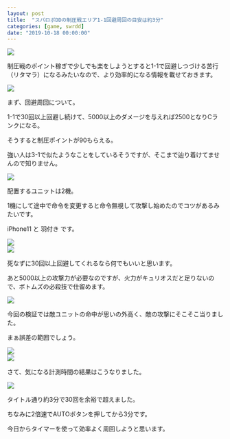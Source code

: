 ```yaml
---
layout: post
title:  "スパロボDDの制圧戦エリア1-1回避周回の目安は約3分"
categories: [game, swrdd]
date: "2019-10-18 00:00:00"
---
```


<div class="trim">
  <div class="trim__item">
    <a href="{{ site.url }}/assets/images/2019-10-18-report/seiatsusen.png">
      <img class="one" src="{{ site.url }}/assets/thumbnail/2019-10-18-report/seiatsusen.png">
    </a>
  </div>
</div>

制圧戦のポイント稼ぎで少しでも楽をしようとすると1-1で回避しつづける苦行（リタマラ）になるみたいなので、より効率的になる情報を載せておきます。


<div class="trim">
  <div class="trim__item">
    <a href="{{ site.url }}/assets/images/2019-10-18-report/mission.png">
      <img class="one" src="{{ site.url }}/assets/thumbnail/2019-10-18-report/mission.png">
    </a>
  </div>
</div>


まず、回避周回について。

1-1で30回以上回避し続けて、5000以上のダメージを与えれば2500となりCランクになる。

そうすると制圧ポイントが90もらえる。

強い人は3-1で似たようなことをしているそうですが、そこまで辿り着けてませんので知りません。


<div class="trim">
  <div class="trim__item">
    <a href="{{ site.url }}/assets/images/2019-10-18-report/unit.png">
      <img class="one" src="{{ site.url }}/assets/thumbnail/2019-10-18-report/unit.png">
    </a>
  </div>
</div>


配置するユニットは2機。

1機にして途中で命令を変更すると命令無視して攻撃し始めたのでコツがあるみたいです。

iPhone11 と 羽付き です。


<div class="trim">
  <div class="trim__item">
    <a href="{{ site.url }}/assets/images/2019-10-18-report/votoms.png">
      <img class="one" src="{{ site.url }}/assets/thumbnail/2019-10-18-report/votoms.png">
    </a>
  </div>
</div>



<div class="trim">
  <div class="trim__item">
    <a href="{{ site.url }}/assets/images/2019-10-18-report/GN-003.png">
      <img class="one" src="{{ site.url }}/assets/thumbnail/2019-10-18-report/GN-003.png">
    </a>
  </div>
</div>


死なずに30回以上回避してくれるなら何でもいいと思います。

あと5000以上の攻撃力が必要なのですが、火力がキュリオスだと足りないので、ボトムズの必殺技で仕留めます。


<div class="trim">
  <div class="trim__item">
    <a href="{{ site.url }}/assets/images/2019-10-18-report/kiryoku-list.png">
      <img class="one" src="{{ site.url }}/assets/thumbnail/2019-10-18-report/kiryoku-list.png">
    </a>
  </div>
</div>


今回の検証では敵ユニットの命中が思いの外高く、敵の攻撃にそこそこ当りました。

まぁ誤差の範囲でしょう。

<div class="trim">
  <div class="trim__item">
    <a href="{{ site.url }}/assets/images/2019-10-18-report/rankc.png">
      <img class="one" src="{{ site.url }}/assets/thumbnail/2019-10-18-report/rankc.png">
    </a>
  </div>
</div>



<div class="trim">
  <div class="trim__item">
    <a href="{{ site.url }}/assets/images/2019-10-18-report/90pt.png">
      <img class="one" src="{{ site.url }}/assets/thumbnail/2019-10-18-report/90pt.png">
    </a>
  </div>
</div>


さて、気になる計測時間の結果はこうなりました。


<div class="trim">
  <div class="trim__item">
    <a href="{{ site.url }}/assets/images/2019-10-18-report/result.jpg">
      <img class="one" src="{{ site.url }}/assets/thumbnail/2019-10-18-report/result.jpg">
    </a>
  </div>
</div>


タイトル通り約3分で30回を余裕で超えました。

ちなみに2倍速でAUTOボタンを押してから3分です。

今日からタイマーを使って効率よく周回しようと思います。
